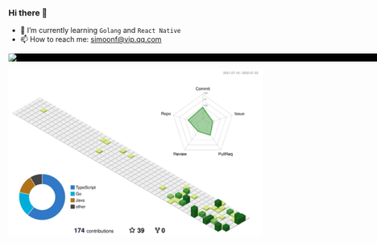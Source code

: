### Hi there 👋

- 🌱 I’m currently learning `Golang` and `React Native`
- 📫 How to reach me: simoonf@vip.qq.com

<div style="background: #000;;width: 846px;display: flex; justify-content: space-between;">
<img align="left" src="https://github-readme-stats.vercel.app/api/top-langs/?username=Simoon-F&layout=compact&langs_count=8" />

<img align="right" src="https://github-readme-stats.vercel.app/api?username=Simoon-F&show_icons=true" />
</div>


![](./profile-3d-contrib/profile-green-animate.svg)


<!--
**Simoon-F/Simoon-F** is a ✨ _special_ ✨ repository because its `README.md` (this file) appears on your GitHub profile.

Here are some ideas to get you started:

- 🔭 I’m currently working on ...
- 🌱 I’m currently learning ...
- 👯 I’m looking to collaborate on ...
- 🤔 I’m looking for help with ...
- 💬 Ask me about ...
- 📫 How to reach me: ...
- 😄 Pronouns: ...
- ⚡ Fun fact: ...
-->


